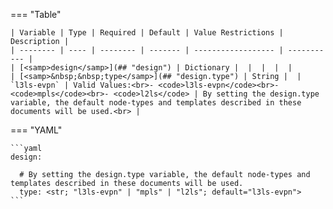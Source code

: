 <!--
  ~ Copyright (c) 2023-2024 Arista Networks, Inc.
  ~ Use of this source code is governed by the Apache License 2.0
  ~ that can be found in the LICENSE file.
  -->
=== "Table"

    | Variable | Type | Required | Default | Value Restrictions | Description |
    | -------- | ---- | -------- | ------- | ------------------ | ----------- |
    | [<samp>design</samp>](## "design") | Dictionary |  |  |  |  |
    | [<samp>&nbsp;&nbsp;type</samp>](## "design.type") | String |  | `l3ls-evpn` | Valid Values:<br>- <code>l3ls-evpn</code><br>- <code>mpls</code><br>- <code>l2ls</code> | By setting the design.type variable, the default node-types and templates described in these documents will be used.<br> |

=== "YAML"

    ```yaml
    design:

      # By setting the design.type variable, the default node-types and templates described in these documents will be used.
      type: <str; "l3ls-evpn" | "mpls" | "l2ls"; default="l3ls-evpn">
    ```
